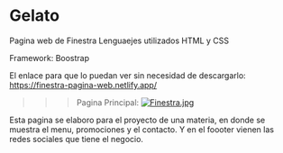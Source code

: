 # Gelato

Pagina web de Finestra
Lenguaejes utilizados 
HTML y CSS

Framework:
Boostrap

El enlace para que lo puedan ver sin necesidad de descargarlo: https://finestra-pagina-web.netlify.app/

>>>Pagina Principal:
[![Finestra.jpg](https://i.postimg.cc/BnHp6KHK/Finestra.jpg)](https://postimg.cc/WdpgYt9N)

Esta pagina se elaboro para el proyecto de una materia, en donde se muestra el menu, promociones y el contacto.
Y en el foooter vienen las redes sociales que tiene el negocio.


